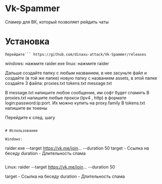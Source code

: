 # Vk-Spammer
Спамер для ВК, который позволяет рейдить чаты

# Установка
```
Перейдите``` https://github.com/dinaxu-attack/Vk-Spammer/releases
```
windows: нажмите raider.exe
linux: нажмите raider

Дальше создайте папку с любым названием, в нее засуньте файл и создайте (в той же папке) новую папку с названием assets, в этой папке создайте 3 файла:
proxies.txt
tokens.txt
message.txt

В message.txt напишите любое сообщение, им софт будет спамить
В proxies.txt напишите любые прокси (Ipv4 , http) в формате login:password:ip:port. Их можно купить на proxy.family
В tokens.txt напишите вк токены

Перейдите к след. шагу

```

# Использование

Windows:

```
raider.exe --target https://vk.me/join... --duration 50
target - Ссылка на беседу
duration - Длительность спама
```

```
Linux:
raider --target https://vk.me/join... --duration 50

target - Ссылка на беседу
duration - Длительность спама
```
